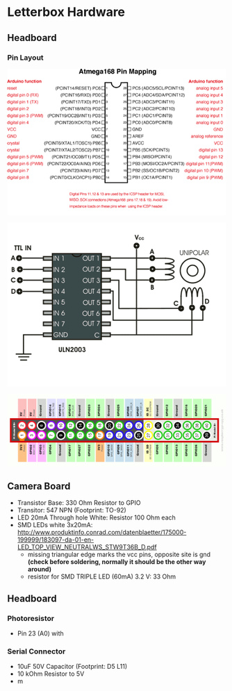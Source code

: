 # Letterbox Hardware

## Headboard

### Pin Layout

 ![Atmega168PinMap2](images/Atmega168PinMap2.png)

 ![driver-ic-of-motor](images/driver-ic-of-motor.png)

 ![Raspberry-Pi-GPIO-Layout-Model-B-Plus](images/Raspberry-Pi-GPIO-Layout-Model-B-Plus.png)

## Camera Board

* Transistor Base: 330 Ohm Resistor to GPIO
* Transitor: 547 NPN (Footprint: TO-92)
* LED 20mA Through hole White:  Resistor 100 Ohm each
* SMD LEDs white 3x20mA: http://www.produktinfo.conrad.com/datenblaetter/175000-199999/183097-da-01-en-LED_TOP_VIEW_NEUTRALWS_STW9T36B_D.pdf
  * missing triangular edge marks the vcc pins, opposite site is gnd **(check before soldering, normally it should be the other way around)**
  * resistor for SMD TRIPLE LED (60mA) 3.2 V: 33 Ohm


## Headboard

### Photoresistor

* Pin 23 (A0) with 

### Serial Connector

* 10uF 50V Capacitor (Footprint: D5 L11)
* 10 kOhm Resistor to 5V
* m



